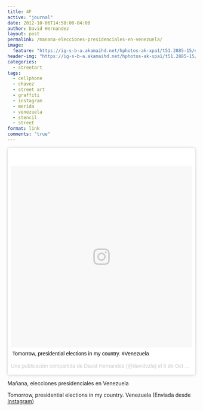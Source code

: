 ```yaml
---
title: 4F
active: "journal"
date: 2012-10-06T14:58:00-04:00
author: David Hernandez
layout: post
permalink: /manana-elecciones-presidenciales-en-venezuela/
image:
  feature: "https://ig-s-b-a.akamaihd.net/hphotos-ak-xpa1/t51.2885-15/e15/11138043_817766531611553_1530218614_n.jpg"
header-img: "https://ig-s-b-a.akamaihd.net/hphotos-ak-xpa1/t51.2885-15/e15/11138043_817766531611553_1530218614_n.jpg"
categories:
  - streetart
tags:
  - cellphone
  - chavez
  - street art
  - graffiti
  - instagram
  - merida
  - venezuela
  - stencil
  - street
format: link
comments: "true"
---
```

<blockquote class="instagram-media" data-instgrm-captioned data-instgrm-version="7" style=" background:#FFF; border:0; border-radius:3px; box-shadow:0 0 1px 0 rgba(0,0,0,0.5),0 1px 10px 0 rgba(0,0,0,0.15); margin: 1px; max-width:658px; padding:0; width:99.375%; width:-webkit-calc(100% - 2px); width:calc(100% - 2px);"><div style="padding:8px;"> <div style=" background:#F8F8F8; line-height:0; margin-top:40px; padding:50% 0; text-align:center; width:100%;"> <div style=" background:url(data:image/png;base64,iVBORw0KGgoAAAANSUhEUgAAACwAAAAsCAMAAAApWqozAAAABGdBTUEAALGPC/xhBQAAAAFzUkdCAK7OHOkAAAAMUExURczMzPf399fX1+bm5mzY9AMAAADiSURBVDjLvZXbEsMgCES5/P8/t9FuRVCRmU73JWlzosgSIIZURCjo/ad+EQJJB4Hv8BFt+IDpQoCx1wjOSBFhh2XssxEIYn3ulI/6MNReE07UIWJEv8UEOWDS88LY97kqyTliJKKtuYBbruAyVh5wOHiXmpi5we58Ek028czwyuQdLKPG1Bkb4NnM+VeAnfHqn1k4+GPT6uGQcvu2h2OVuIf/gWUFyy8OWEpdyZSa3aVCqpVoVvzZZ2VTnn2wU8qzVjDDetO90GSy9mVLqtgYSy231MxrY6I2gGqjrTY0L8fxCxfCBbhWrsYYAAAAAElFTkSuQmCC); display:block; height:44px; margin:0 auto -44px; position:relative; top:-22px; width:44px;"></div></div> <p style=" margin:8px 0 0 0; padding:0 4px;"> <a href="https://www.instagram.com/p/QcenTSQT11/" style=" color:#000; font-family:Arial,sans-serif; font-size:14px; font-style:normal; font-weight:normal; line-height:17px; text-decoration:none; word-wrap:break-word;" target="_blank">Tomorrow, presidential elections in my country. #Venezuela</a></p> <p style=" color:#c9c8cd; font-family:Arial,sans-serif; font-size:14px; line-height:17px; margin-bottom:0; margin-top:8px; overflow:hidden; padding:8px 0 7px; text-align:center; text-overflow:ellipsis; white-space:nowrap;">Una publicación compartida de David Hernandez (@davidvzla) el <time style=" font-family:Arial,sans-serif; font-size:14px; line-height:17px;" datetime="2012-10-06T14:55:34+00:00">6 de Oct de 2012 a la(s) 7:55 PDT</time></p></div></blockquote>
<script async defer src="//platform.instagram.com/en_US/embeds.js"></script>

Mañana, elecciones presidenciales en Venezuela

Tomorrow, presidential elections in my country. Venezuela (Enviada desde <a title="4F" href="http://instagram.com/p/QcenTSQT11" target="_blank">Instagram</a>)
